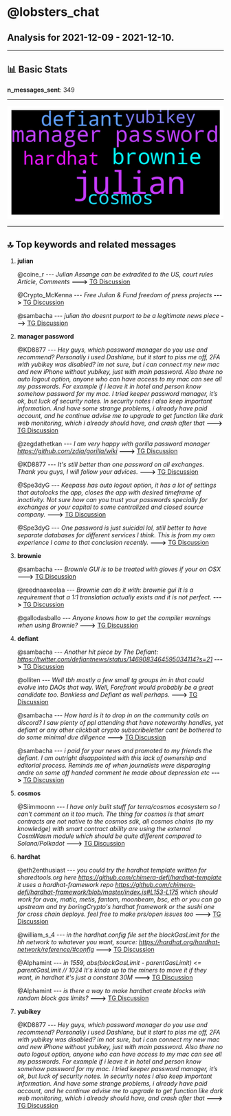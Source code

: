 # **@lobsters_chat**
 ## Analysis for **2021-12-09** - **2021-12-10**.

---

## 📊 **Basic Stats**

**n_messages_sent**: 349

---
![wordcloud](lobsters_chat_1Days_wordcloud.png)

---


## 🔝 **Top keywords and related messages**

1. **julian**

    @coine_r --- *Julian Assange can be extradited to the US, court rules Article, Comments* **--->** [TG Discussion](https://t.me/lobsters_chat/306411)

    @Crypto_McKenna --- *Free Julian & Fund freedom of press projects* **--->** [TG Discussion](https://t.me/lobsters_chat/306418)

    @sambacha --- *julian tho doesnt purport to be a legitimate news piece* **--->** [TG Discussion](https://t.me/lobsters_chat/306319)

2. **manager password**

    @KD8877 --- *Hey guys, which password manager do you use and recommend?  Personally i used Dashlane, but it start to piss me off, 2FA with yubikey was disabled? im not sure, but i can connect my new mac and new iPhone without yubikey, just with main password. Also there no auto logout option, anyone who can have access to my mac can see all my passwords. For example if i leave it in hotel and person know somehow password for my mac.  I tried keeper password manager, it’s ok, but luck of security notes. In security notes i also keep important information. And have some strange problems, i already have paid account, and he continue advise me to upgrade to get function like dark web monitoring, which i already should have, and crash after that* **--->** [TG Discussion](https://t.me/lobsters_chat/306365)

    @zegdathetkan --- *I am very happy with gorilla password manager   https://github.com/zdia/gorilla/wiki* **--->** [TG Discussion](https://t.me/lobsters_chat/306395)

    @KD8877 --- *It's still better than one password on all exchanges. Thank you guys, I will follow your advices.* **--->** [TG Discussion](https://t.me/lobsters_chat/306377)

    @Spe3dyG --- *Keepass has auto logout option, it has a lot of settings that autolocks the app, closes the app with desired timeframe of inactivity. Not sure how can you trust your passwords  specially for exchanges or your capital to some centralized and closed source company.* **--->** [TG Discussion](https://t.me/lobsters_chat/306372)

    @Spe3dyG --- *One password is just suicidal lol, still better to have separate databases for different services I think. This is from my own experience I came to that conclusion recently.* **--->** [TG Discussion](https://t.me/lobsters_chat/306378)

3. **brownie**

    @sambacha --- *Brownie GUI is to be treated with gloves if your on OSX* **--->** [TG Discussion](https://t.me/lobsters_chat/306353)

    @reednaaxeelaa --- *Brownie can do it with:  brownie gui  It is a requirement that a 1:1 translation actually exists and it is not perfect.* **--->** [TG Discussion](https://t.me/lobsters_chat/306352)

    @gallodasballo --- *Anyone knows how to get the compiler warnings when using Brownie?* **--->** [TG Discussion](https://t.me/lobsters_chat/306415)

4. **defiant**

    @sambacha --- *Another hit piece by The Defiant: https://twitter.com/defiantnews/status/1469083464595034114?s=21* **--->** [TG Discussion](https://t.me/lobsters_chat/306308)

    @olliten --- *Well tbh mostly a few small tg groups im in that could evolve into DAOs that way. Well, Forefront would probably be a great candidate too. Bankless and Defiant as well perhaps.* **--->** [TG Discussion](https://t.me/lobsters_chat/306245)

    @sambacha --- *How hard is it to drop in on the community calls on discord? I saw plenty of ppl attending that have noteworthy handles, yet defiant or any other clickbait  crypto subscribeletter  cant be bothered to do some minimal due diligence* **--->** [TG Discussion](https://t.me/lobsters_chat/306314)

    @sambacha --- *i paid for your news and promoted to my friends the defiant.  I am outright disappointed with this lack of ownership and editorial process. Reminds me of when journalists were disparaging andre on some off handed comment he made about depression etc* **--->** [TG Discussion](https://t.me/lobsters_chat/306316)

5. **cosmos**

    @Siimmoonn --- *I have only built stuff for terra/cosmos ecosystem so I can't comment on it too much. The thing for cosmos is that smart contracts are not native to the cosmos sdk, all cosmos chains (to my knowledge) with smart contract ability are using the external CosmWasm module  which should be quite different compared to Solana/Polkadot* **--->** [TG Discussion](https://t.me/lobsters_chat/306339)

6. **hardhat**

    @eth2enthusiast --- *you could try the hardhat template written for sharedtools.org here https://github.com/chimera-defi/hardhat-template it uses a hardhat-framework repo https://github.com/chimera-defi/hardhat-framework/blob/master/index.js#L153-L175 which should work for avax, matic, metis, fantom, moonbeam, bsc, eth  or you can go upstream and try boringCrypto's hardhat framework or the sushi one for cross chain deploys. feel free to make prs/open issues too* **--->** [TG Discussion](https://t.me/lobsters_chat/305972)

    @william_s_4 --- *in the hardhat.config file set the blockGasLimit for the hh network to whatever you want, source: https://hardhat.org/hardhat-network/reference/#config* **--->** [TG Discussion](https://t.me/lobsters_chat/306343)

    @Alphamint --- *in 1559, abs(blockGasLimit - parentGasLimit) <= parentGasLimit // 1024  It's kinda up to the miners to move it if they want, in hardhat it's just a constant 30M* **--->** [TG Discussion](https://t.me/lobsters_chat/306354)

    @Alphamint --- *is there a way to make hardhat create blocks with random block gas limits?* **--->** [TG Discussion](https://t.me/lobsters_chat/306341)

7. **yubikey**

    @KD8877 --- *Hey guys, which password manager do you use and recommend?  Personally i used Dashlane, but it start to piss me off, 2FA with yubikey was disabled? im not sure, but i can connect my new mac and new iPhone without yubikey, just with main password. Also there no auto logout option, anyone who can have access to my mac can see all my passwords. For example if i leave it in hotel and person know somehow password for my mac.  I tried keeper password manager, it’s ok, but luck of security notes. In security notes i also keep important information. And have some strange problems, i already have paid account, and he continue advise me to upgrade to get function like dark web monitoring, which i already should have, and crash after that* **--->** [TG Discussion](https://t.me/lobsters_chat/306365)

